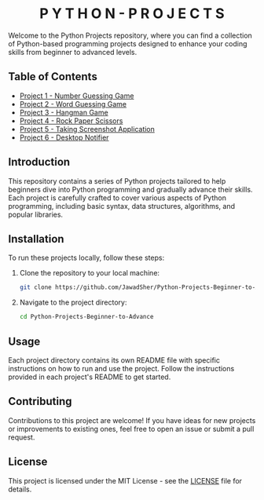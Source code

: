 <h1 align='center'>P Y T H O N - P R O J E C T S</h1>
Welcome to the Python Projects repository, where you can find a collection of Python-based programming projects designed to enhance your coding skills from beginner to advanced levels.

## Table of Contents
  - [Project 1 - Number Guessing Game](#project-1---number-guessing-game)
  - [Project 2 - Word Guessing Game](#project-2---word-guessing-game)
  - [Project 3 - Hangman Game](#project-3---hangman-game)
  - [Project 4 - Rock Paper Scissors](#project-4---rock-paper-scissors)
  - [Project 5 - Taking Screenshot Application](#project-5---taking-screenshot-application)
  - [Project 6 - Desktop Notifier](#project-6---desktop-notifier)


## Introduction

This repository contains a series of Python projects tailored to help beginners dive into Python programming and gradually advance their skills. Each project is carefully crafted to cover various aspects of Python programming, including basic syntax, data structures, algorithms, and popular libraries.

## Installation

To run these projects locally, follow these steps:

1. Clone the repository to your local machine:

    ```bash
    git clone https://github.com/JawadSher/Python-Projects-Beginner-to-Advance.git
    ```

2. Navigate to the project directory:

    ```bash
    cd Python-Projects-Beginner-to-Advance
    ```

## Usage

Each project directory contains its own README file with specific instructions on how to run and use the project. Follow the instructions provided in each project's README to get started.

## Contributing

Contributions to this project are welcome! If you have ideas for new projects or improvements to existing ones, feel free to open an issue or submit a pull request.

## License

This project is licensed under the MIT License - see the [LICENSE](LICENSE) file for details.
